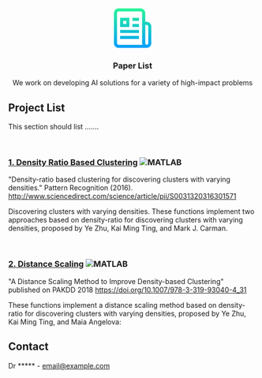 <!-- PROJECT LOGO -->
<br />
<p align="center">
  <a href="https://github.com/othneildrew/Best-README-Template">
    <img src="images/logo.png" alt="Logo" width="80" height="80">
  </a>

  <h3 align="center">Paper List</h3>

  <p align="center">
    We work on developing AI solutions for a variety of high-impact problems
  </p>
</p>

<!-- Project List -->
## Project List


This section should list .......

<br>

### [1. Density Ratio Based Clustering](https://github.com/zhuye88/Density-ratio-based-clustering) ![MATLAB](https://img.shields.io/badge/MATLAB-2016-brightgreen.svg)

"Density-ratio based clustering for discovering clusters with varying densities." 
Pattern Recognition (2016). http://www.sciencedirect.com/science/article/pii/S0031320316301571

Discovering clusters with varying densities. These functions implement two approaches based on density-ratio for discovering 
clusters with varying densities, proposed by Ye Zhu, Kai Ming Ting, and Mark J. Carman.
   
<br>


### [2. Distance Scaling](https://github.com/zhuye88/Distance-Scaling) ![MATLAB](https://img.shields.io/badge/MATLAB-2018-brightgreen.svg)

"A Distance Scaling Method to Improve Density-based Clustering" published on PAKDD 2018 
https://doi.org/10.1007/978-3-319-93040-4_31

These functions implement a distance scaling method based on density-ratio for discovering 
clusters with varying densities, proposed by Ye Zhu, Kai Ming Ting, and Maia Angelova: 




<!-- CONTACT -->
## Contact

Dr ***** - email@example.com

